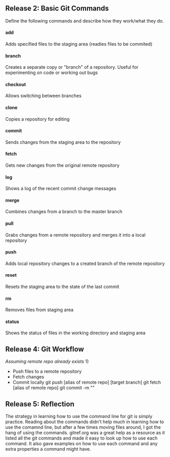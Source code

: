 ## Release 2: Basic Git Commands
Define the following commands and describe how they work/what they do.  


#### add
Adds specified files to the staging area (readies files to be commited)

#### branch
Creates a separate copy or "branch" of a repository.  Useful for experimenting on code or working out bugs

#### checkout
Allows switching between branches

#### clone
Copies a repository for editing

#### commit
Sends changes from the staging area to the repository

#### fetch
Gets new changes from the original remote repository

#### log
Shows a log of the recent commit change messages

#### merge
Combines changes from a branch to the master branch

#### pull
Grabs changes from a remote repository and merges it into a local repository

#### push
Adds local repository changes to a created branch of the remote repository

#### reset
Resets the staging area to the state of the last commit

#### rm
Removes files from staging area

#### status
Shows the status of files in the working directory and staging area


## Release 4: Git Workflow

*Assuming remote repo already exists*
1) 

- Push files to a remote repository
- Fetch changes
- Commit locally
git push [alias of remote repo] [target branch]
git fetch [alias of remote repo]
git commit -m "<commit message here>"

## Release 5: Reflection
The strategy in learning how to use the command line for git is simply practice.  Reading about the commands didn't help much in learning how to use the comamnd line, but after a few times moving files around, I got the hang of using the commands.  gitref.org was a great help as a resource as it listed all the git commands and made it easy to look up how to use each command.  It also gave examples on how to use each command and any extra properties a command might have.